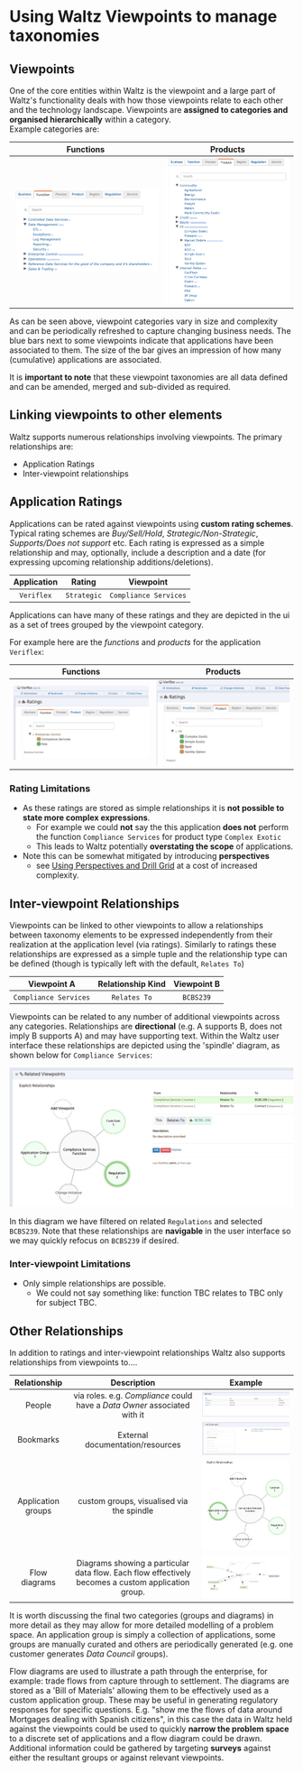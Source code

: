 # Using Waltz Viewpoints to manage taxonomies


## Viewpoints

One of the core entities within Waltz is the viewpoint and a large part of Waltz's functionality 
deals with how those viewpoints relate to each other and the technology landscape.  Viewpoints 
are **assigned to categories and organised hierarchically** within a category.  
Example categories are:

| Functions | Products |
| :---: | :---: |
| ![Function viewpoint](images/functions.png) | ![Product viewpoint](images/products.png) |



As can be seen above, viewpoint categories vary in size and complexity and can be periodically 
refreshed to capture changing business needs.  The blue bars next to some viewpoints indicate 
that applications have been associated to them.  The size of the bar gives an impression of 
how many (cumulative) applications are associated.  

It is **important to note** that these viewpoint taxonomies are all data defined and can be amended, 
merged and sub-divided as required.


## Linking viewpoints to other elements

Waltz supports numerous relationships involving viewpoints.  The primary relationships are:

- Application Ratings
- Inter-viewpoint relationships

## Application Ratings

Applications can be rated against viewpoints using **custom rating schemes**.  Typical rating schemes 
are _Buy/Sell/Hold_,  _Strategic/Non-Strategic_, _Supports/Does not support_ etc.  Each rating is 
expressed as a simple relationship and may, optionally, include a description and a 
date (for expressing upcoming relationship additions/deletions).


| Application | Rating | Viewpoint |
| :---: | :---: | :---: |
| `Veriflex` | `Strategic` | `Compliance Services` |


Applications can have many of these ratings and they are depicted in the ui as a set of trees grouped 
by the viewpoint category.

For example here are the _functions_ and _products_ for the application `Veriflex`:

| Functions | Products |
| :---: | :---: |
| ![Function ratings](images/veriflex-functions.png) | ![Product ratings](veriflex-products.png) |




### Rating Limitations

- As these ratings are stored as simple relationships it is **not possible to state more complex expressions**.
    - For example we could **not** say the this application **does not** perform the function `Compliance Services` for 
    product type `Complex Exotic`
  - This leads to Waltz potentially **overstating the scope** of applications.
- Note this can be somewhat mitigated by introducing **perspectives** 
    - see [Using Perspectives and Drill Grid]() at a cost of increased complexity.
 
 
## Inter-viewpoint Relationships

Viewpoints can be linked to other viewpoints to allow a relationships between taxonomy elements to be 
expressed independently from their realization at the application level (via ratings).  Similarly to 
ratings these relationships are expressed as a simple tuple and the relationship type can be 
defined (though is typically left with the default, `Relates To`) 
 
| Viewpoint A | Relationship Kind | Viewpoint B |
| :---: | :---: | :---: |
| `Compliance Services` | `Relates To` | `BCBS239` |

 Viewpoints can be related to any number of additional viewpoints across any categories.  Relationships
 are **directional**  (e.g. A supports B, does not imply B supports A) and may have supporting text. 
 Within the Waltz user interface these relationships are depicted using the 'spindle' diagram, as shown 
 below for `Compliance Services`:
 
 ![Compliance Spindle](images/spindle-compliance.png)
 
   
 In this diagram we have filtered on related `Regulations` and selected `BCBS239`.  Note that these relationships 
 are **navigable** in the user interface so we may quickly refocus on `BCBS239` if desired.
 
 
 ### Inter-viewpoint Limitations 
 
 - Only simple relationships are possible. 
   - We could not say something like: function TBC relates to TBC only for subject TBC.


## Other Relationships
In addition to ratings and inter-viewpoint relationships Waltz also supports relationships from 
viewpoints to....
 
| Relationship | Description | Example |
| :---: | :---: | :---: |
| People | via roles. e.g. _Compliance_ could have a _Data Owner_ associated with it| ![People](images/people.png) |	
| Bookmarks |	External documentation/resources | ![Bookmarks](images/bookmarks.png) |	
| Application groups | custom groups, visualised via the spindle | ![AppGroup Spindle](images/spindle-app-groups.png) |	
| Flow diagrams | Diagrams showing a particular data flow. Each flow effectively becomes a custom application group.| ![Flow diagram](images/flow-diagram-compliance.png) |	

It is worth discussing the final two categories (groups and diagrams) in more detail as they may allow 
for more detailed modelling of a problem space.  An application group is simply a collection of applications, 
some groups are manually curated and others are periodically generated (e.g. one customer generates 
_Data Council_ groups). 

Flow diagrams are used to illustrate a path through the enterprise, for example: trade flows from 
capture through to settlement.  The diagrams are stored as a 'Bill of Materials' allowing them to 
be effectively used as a custom application group.  These may be useful in generating regulatory 
responses for specific questions.  E.g. "show me the flows of data around Mortgages dealing with 
Spanish citizens", in this case the data in Waltz held against the viewpoints could be used to 
quickly **narrow the problem space** to a discrete set of applications and a flow diagram could be 
drawn.  Additional information could be gathered by targeting **surveys** against either the resultant 
groups or against relevant viewpoints.

